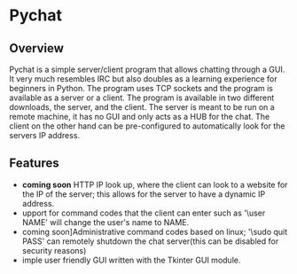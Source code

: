 # Pychat #

## **Overview** ##
Pychat is a simple server/client program that allows chatting through a GUI. It very much resembles IRC but also doubles as a learning experience for beginners in Python. The program uses TCP sockets and the program is available as a server or a client. The program is available in two different downloads, the server, and the client. The server is meant to be run on a remote machine, it has no GUI and only acts as a HUB for the chat. The client on the other hand can be pre-configured to automatically look for the servers IP address.

## **Features** ##
  * **coming soon** HTTP IP look up, where the client can look to a website for the IP of the server; this allows for the server to have a dynamic IP address.
  * upport for command codes that the client can enter such as '\user NAME' will change the user's name to NAME.
  * coming soon]Administrative command codes based on linux; '\sudo quit PASS' can remotely shutdown the chat server(this can be disabled for security reasons)
  * imple user friendly GUI written with the Tkinter GUI module.